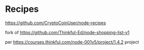 Recipes
================

https://github.com/CryptoCoinUser/node-recipes

fork of https://github.com/Thinkful-Ed/node-shopping-list-v1

per https://courses.thinkful.com/node-001v5/project/1.4.2 project
